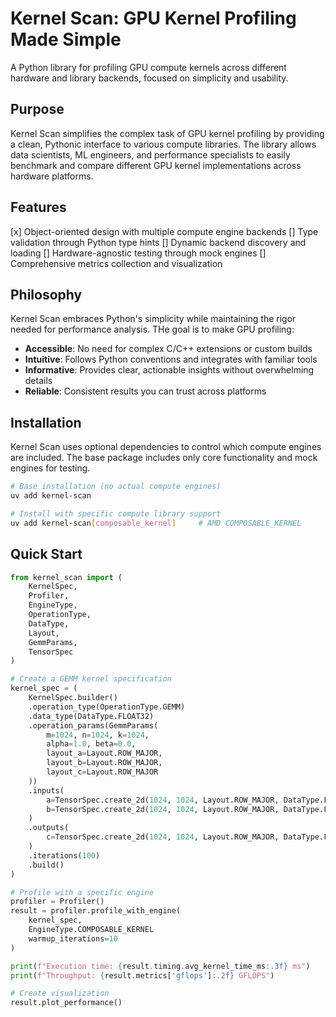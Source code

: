 # Kernel Scan: GPU Kernel Profiling Made Simple

A Python library for profiling GPU compute kernels across different hardware and library backends, focused on simplicity and usability.

## Purpose

Kernel Scan simplifies the complex task of GPU kernel profiling by providing a clean, Pythonic interface to various compute libraries. The library allows data scientists, ML engineers, and performance specialists to easily benchmark and compare different GPU kernel implementations across hardware platforms.

## Features

[x] Object-oriented design with multiple compute engine backends
[] Type validation through Python type hints
[] Dynamic backend discovery and loading
[] Hardware-agnostic testing through mock engines
[] Comprehensive metrics collection and visualization

## Philosophy

Kernel Scan embraces Python's simplicity while maintaining the rigor needed for performance analysis. THe goal is to make GPU profiling:

- **Accessible**: No need for complex C/C++ extensions or custom builds
- **Intuitive**: Follows Python conventions and integrates with familiar tools
- **Informative**: Provides clear, actionable insights without overwhelming details
- **Reliable**: Consistent results you can trust across platforms

## Installation

Kernel Scan uses optional dependencies to control which compute engines are included. The base package includes only core functionality and mock engines for testing.

```bash
# Base installation (no actual compute engines)
uv add kernel-scan

# Install with specific compute library support
uv add kernel-scan[composable_kernel]     # AMD COMPOSABLE_KERNEL
```

## Quick Start

```python
from kernel_scan import (
    KernelSpec,
    Profiler,
    EngineType,
    OperationType,
    DataType,
    Layout,
    GemmParams,
    TensorSpec
)

# Create a GEMM kernel specification
kernel_spec = (
    KernelSpec.builder()
    .operation_type(OperationType.GEMM)
    .data_type(DataType.FLOAT32)
    .operation_params(GemmParams(
        m=1024, n=1024, k=1024,
        alpha=1.0, beta=0.0,
        layout_a=Layout.ROW_MAJOR,
        layout_b=Layout.ROW_MAJOR,
        layout_c=Layout.ROW_MAJOR
    ))
    .inputs(
        a=TensorSpec.create_2d(1024, 1024, Layout.ROW_MAJOR, DataType.FLOAT32),
        b=TensorSpec.create_2d(1024, 1024, Layout.ROW_MAJOR, DataType.FLOAT32)
    )
    .outputs(
        c=TensorSpec.create_2d(1024, 1024, Layout.ROW_MAJOR, DataType.FLOAT32)
    )
    .iterations(100)
    .build()
)

# Profile with a specific engine
profiler = Profiler()
result = profiler.profile_with_engine(
    kernel_spec,
    EngineType.COMPOSABLE_KERNEL
    warmup_iterations=10
)

print(f"Execution time: {result.timing.avg_kernel_time_ms:.3f} ms")
print(f"Throughput: {result.metrics['gflops']:.2f} GFLOPS")

# Create visualization
result.plot_performance()
```
